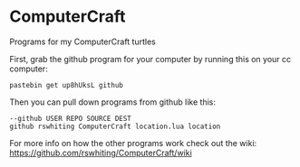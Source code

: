 ComputerCraft
=============

Programs for my ComputerCraft turtles

First, grab the github program for your computer by running this on your cc computer: 
```
pastebin get up8hUksL github
```

Then you can pull down programs from github like this: 
```
--github USER REPO SOURCE DEST 
github rswhiting ComputerCraft location.lua location
```

For more info on how the other programs work check out the wiki:
https://github.com/rswhiting/ComputerCraft/wiki
